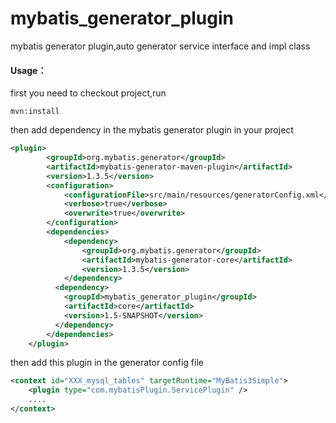 # mybatis_generator_plugin
mybatis generator plugin,auto generator service interface and impl class


#### Usage：
first you need to checkout project,run 

`mvn:install`

then add dependency in the mybatis generator plugin in your project

```xml
<plugin>
        <groupId>org.mybatis.generator</groupId>
        <artifactId>mybatis-generator-maven-plugin</artifactId>
        <version>1.3.5</version>
        <configuration>
            <configurationFile>src/main/resources/generatorConfig.xml</configurationFile>
            <verbose>true</verbose>
            <overwrite>true</overwrite>
        </configuration>
        <dependencies>
            <dependency>
                <groupId>org.mybatis.generator</groupId>
                <artifactId>mybatis-generator-core</artifactId>
                <version>1.3.5</version>
            </dependency>
          <dependency>
            <groupId>mybatis_generator_plugin</groupId>
            <artifactId>core</artifactId>
            <version>1.5-SNAPSHOT</version>
          </dependency>
        </dependencies>
    </plugin>
```
then add this plugin in the generator config file

```xml
<context id="XXX_mysql_tables" targetRuntime="MyBatis3Simple">
    <plugin type="com.mybatisPlugin.ServicePlugin" />
    ....
</context>
```